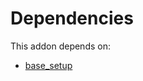 # Dependencies

This addon depends on:

- [base_setup](../../../../odoo-bringout-oca-ocb-base_setup)
